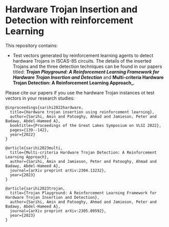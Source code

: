 # Hardware Trojan Insertion and Detection with reinforcement Learning
This repository contains:

- Test vectors generated by reinforcement learning agents to detect hardware Trojans in ISCAS-85 circuits.
The details of the inserted Trojans and the three detection techniques can be found in our papers titled: **_Trojan Playground: A Reinforcement Learning Framework for Hardware Trojan Insertion and Detection_** and **Multi-criteria Hardware Trojan Detection: A Reinforcement Learning Approach_**.

Please cite our papers if you use the hardware Trojan instances ot test vectors in your research studies:
```
@inproceedings{sarihi2022hardware,
  title={Hardware trojan insertion using reinforcement learning},
  author={Sarihi, Amin and Patooghy, Ahmad and Jamieson, Peter and Badawy, Abdel-Hameed A},
  booktitle={Proceedings of the Great Lakes Symposium on VLSI 2022},
  pages={139--142},
  year={2022}
}
```

```
@article{sarihi2023multi,
  title={Multi-criteria Hardware Trojan Detection: A Reinforcement Learning Approach},
  author={Sarihi, Amin and Jamieson, Peter and Patooghy, Ahmad and Badawy, Abdel-Hameed A},
  journal={arXiv preprint arXiv:2304.13232},
  year={2023}
}
```

```
@article{sarihi2023trojan,
  title={Trojan Playground: A Reinforcement Learning Framework for Hardware Trojan Insertion and Detection},
  author={Sarihi, Amin and Patooghy, Ahmad and Jamieson, Peter and Badawy, Abdel-Hameed A},
  journal={arXiv preprint arXiv:2305.09592},
  year={2023}
}
```
